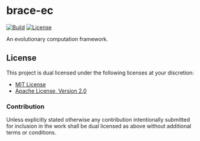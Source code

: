 # brace-ec

[![Build][build-badge]][build-badge-url]
[![License][license-badge]][license-badge-url]

An evolutionary computation framework.

## License

This project is dual licensed under the following licenses at your discretion:

- [MIT License](LICENSE-MIT)
- [Apache License, Version 2.0](LICENSE-APACHE)

### Contribution

Unless explicitly stated otherwise any contribution intentionally submitted for
inclusion in the work shall be dual licensed as above without additional terms
or conditions.

[build-badge]: https://img.shields.io/github/actions/workflow/status/brace-rs/brace-ec/ci.yml
[build-badge-url]: https://github.com/brace-rs/brace-ec/actions/workflows/ci.yml
[license-badge]: https://img.shields.io/badge/license-MIT%20OR%20Apache%202.0-blue.svg
[license-badge-url]: https://github.com/brace-rs/brace-ec#license
